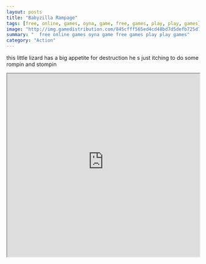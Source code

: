 ```yaml
---
layout: posts
title: "Babyzilla Rampage"
tags: [free, online, games, oyna, game, free, games, play, play, games]
image: "http://img.gamedistribution.com/845cfff565ed4cd48bd7d5defb725d76.jpg"
summary: "  free online games oyna game free games play play games"
category: "Action"
---
```


this little lizard has a big appetite for destruction he s just itching to do some rompin and stompin

<iframe width="100%" height="480px;" src="http://flash.gamedistribution.com?game=845cfff565ed4cd48bd7d5defb725d76"></iframe>